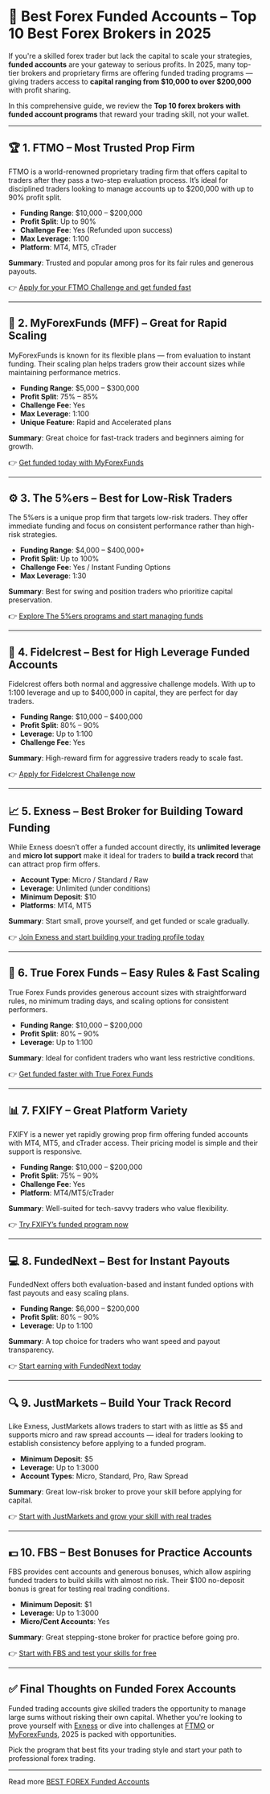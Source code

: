 # 💸 Best Forex Funded Accounts – Top 10 Best Forex Brokers in 2025

If you're a skilled forex trader but lack the capital to scale your strategies, **funded accounts** are your gateway to serious profits. In 2025, many top-tier brokers and proprietary firms are offering funded trading programs — giving traders access to **capital ranging from \$10,000 to over \$200,000** with profit sharing.

In this comprehensive guide, we review the **Top 10 forex brokers with funded account programs** that reward your trading skill, not your wallet.

---

## 🏆 1. FTMO – Most Trusted Prop Firm

FTMO is a world-renowned proprietary trading firm that offers capital to traders after they pass a two-step evaluation process. It’s ideal for disciplined traders looking to manage accounts up to \$200,000 with up to 90% profit split.

* **Funding Range**: \$10,000 – \$200,000
* **Profit Split**: Up to 90%
* **Challenge Fee**: Yes (Refunded upon success)
* **Max Leverage**: 1:100
* **Platform**: MT4, MT5, cTrader

**Summary**: Trusted and popular among pros for its fair rules and generous payouts.

👉 [Apply for your FTMO Challenge and get funded fast](https://ftmo.com)

---

## 💼 2. MyForexFunds (MFF) – Great for Rapid Scaling

MyForexFunds is known for its flexible plans — from evaluation to instant funding. Their scaling plan helps traders grow their account sizes while maintaining performance metrics.

* **Funding Range**: \$5,000 – \$300,000
* **Profit Split**: 75% – 85%
* **Challenge Fee**: Yes
* **Max Leverage**: 1:100
* **Unique Feature**: Rapid and Accelerated plans

**Summary**: Great choice for fast-track traders and beginners aiming for growth.

👉 [Get funded today with MyForexFunds](https://myforexfunds.com)

---

## ⚙️ 3. The 5%ers – Best for Low-Risk Traders

The 5%ers is a unique prop firm that targets low-risk traders. They offer immediate funding and focus on consistent performance rather than high-risk strategies.

* **Funding Range**: \$4,000 – \$400,000+
* **Profit Split**: Up to 100%
* **Challenge Fee**: Yes / Instant Funding Options
* **Max Leverage**: 1:30

**Summary**: Best for swing and position traders who prioritize capital preservation.

👉 [Explore The 5%ers programs and start managing funds](https://the5ers.com)

---

## 🚀 4. Fidelcrest – Best for High Leverage Funded Accounts

Fidelcrest offers both normal and aggressive challenge models. With up to 1:100 leverage and up to \$400,000 in capital, they are perfect for day traders.

* **Funding Range**: \$10,000 – \$400,000
* **Profit Split**: 80% – 90%
* **Leverage**: Up to 1:100
* **Challenge Fee**: Yes

**Summary**: High-reward firm for aggressive traders ready to scale fast.

👉 [Apply for Fidelcrest Challenge now](https://fidelcrest.com)

---

## 📈 5. Exness – Best Broker for Building Toward Funding

While Exness doesn’t offer a funded account directly, its **unlimited leverage** and **micro lot support** make it ideal for traders to **build a track record** that can attract prop firm offers.

* **Account Type**: Micro / Standard / Raw
* **Leverage**: Unlimited (under conditions)
* **Minimum Deposit**: \$10
* **Platforms**: MT4, MT5

**Summary**: Start small, prove yourself, and get funded or scale gradually.

👉 [Join Exness and start building your trading profile today](https://one.exnesstrack.org/a/english23)

---

## 🧠 6. True Forex Funds – Easy Rules & Fast Scaling

True Forex Funds provides generous account sizes with straightforward rules, no minimum trading days, and scaling options for consistent performers.

* **Funding Range**: \$10,000 – \$200,000
* **Profit Split**: 80% – 90%
* **Leverage**: Up to 1:100

**Summary**: Ideal for confident traders who want less restrictive conditions.

👉 [Get funded faster with True Forex Funds](https://trueforexfunds.com)

---

## 📊 7. FXIFY – Great Platform Variety

FXIFY is a newer yet rapidly growing prop firm offering funded accounts with MT4, MT5, and cTrader access. Their pricing model is simple and their support is responsive.

* **Funding Range**: \$10,000 – \$200,000
* **Profit Split**: 75% – 90%
* **Challenge Fee**: Yes
* **Platform**: MT4/MT5/cTrader

**Summary**: Well-suited for tech-savvy traders who value flexibility.

👉 [Try FXIFY’s funded program now](https://fxify.com)

---

## 💻 8. FundedNext – Best for Instant Payouts

FundedNext offers both evaluation-based and instant funded options with fast payouts and easy scaling plans.

* **Funding Range**: \$6,000 – \$200,000
* **Profit Split**: 80% – 90%
* **Leverage**: Up to 1:100

**Summary**: A top choice for traders who want speed and payout transparency.

👉 [Start earning with FundedNext today](https://fundednext.com)

---

## 🔍 9. JustMarkets – Build Your Track Record

Like Exness, JustMarkets allows traders to start with as little as \$5 and supports micro and raw spread accounts — ideal for traders looking to establish consistency before applying to a funded program.

* **Minimum Deposit**: \$5
* **Leverage**: Up to 1:3000
* **Account Types**: Micro, Standard, Pro, Raw Spread

**Summary**: Great low-risk broker to prove your skill before applying for capital.

👉 [Start with JustMarkets and grow your skill with real trades](https://one.justmarkets.link/a/79iqw0j6nj)

---

## 💵 10. FBS – Best Bonuses for Practice Accounts

FBS provides cent accounts and generous bonuses, which allow aspiring funded traders to build skills with almost no risk. Their \$100 no-deposit bonus is great for testing real trading conditions.

* **Minimum Deposit**: \$1
* **Leverage**: Up to 1:3000
* **Micro/Cent Accounts**: Yes

**Summary**: Great stepping-stone broker for practice before going pro.

👉 [Start with FBS and test your skills for free](https://fbs.partners?ibl=587836&ibp=21398815)

---

## ✅ Final Thoughts on Funded Forex Accounts

Funded trading accounts give skilled traders the opportunity to manage large sums without risking their own capital. Whether you're looking to prove yourself with [Exness](https://one.exnesstrack.org/a/english23) or dive into challenges at [FTMO](https://ftmo.com) or [MyForexFunds](https://myforexfunds.com), 2025 is packed with opportunities.

Pick the program that best fits your trading style and start your path to professional forex trading.

---

Read more [BEST FOREX Funded Accounts ](https://github.com/mekuro/BEST-FOREX-Funded-Accounts)
